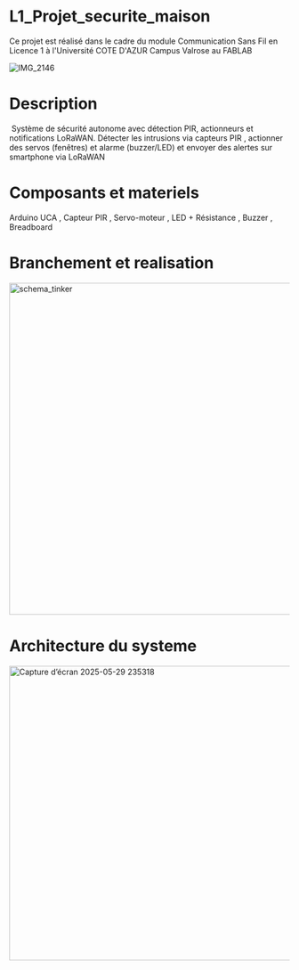 # L1_Projet_securite_maison
Ce projet est réalisé dans le cadre du module Communication Sans Fil en Licence 1 à l'Université COTE D'AZUR Campus Valrose au FABLAB 

![IMG_2146](https://github.com/user-attachments/assets/8a179703-d3ef-46bf-a64e-659647569a82)
# Description
 Système de sécurité autonome avec détection PIR, actionneurs et notifications LoRaWAN.
 Détecter les intrusions via  capteurs PIR
  , actionner des servos (fenêtres) et alarme (buzzer/LED)
 et envoyer des alertes sur smartphone via LoRaWAN
 # Composants et materiels 
 Arduino UCA , Capteur PIR , Servo-moteur , LED + Résistance , Buzzer , Breadboard 
 
 # Branchement et realisation
 <img width="596" alt="schema_tinker" src="https://github.com/user-attachments/assets/d0e772a3-8cb8-410a-a24d-4bc08d1622e0" /> 
 
 # Architecture du systeme 
<img width="529" alt="Capture d’écran 2025-05-29 235318" src="https://github.com/user-attachments/assets/d5eb1913-485f-44a6-96b7-2c3d2a3f65e5" />


